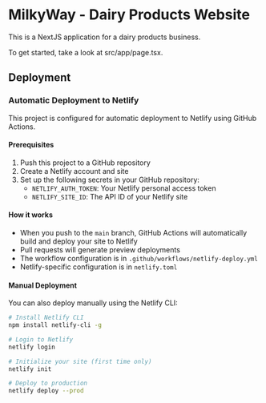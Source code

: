 # MilkyWay - Dairy Products Website

This is a NextJS application for a dairy products business.

To get started, take a look at src/app/page.tsx.

## Deployment

### Automatic Deployment to Netlify

This project is configured for automatic deployment to Netlify using GitHub Actions.

#### Prerequisites

1. Push this project to a GitHub repository
2. Create a Netlify account and site
3. Set up the following secrets in your GitHub repository:
   - `NETLIFY_AUTH_TOKEN`: Your Netlify personal access token
   - `NETLIFY_SITE_ID`: The API ID of your Netlify site

#### How it works

- When you push to the `main` branch, GitHub Actions will automatically build and deploy your site to Netlify
- Pull requests will generate preview deployments
- The workflow configuration is in `.github/workflows/netlify-deploy.yml`
- Netlify-specific configuration is in `netlify.toml`

#### Manual Deployment

You can also deploy manually using the Netlify CLI:

```bash
# Install Netlify CLI
npm install netlify-cli -g

# Login to Netlify
netlify login

# Initialize your site (first time only)
netlify init

# Deploy to production
netlify deploy --prod
```
